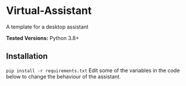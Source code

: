 # Virtual-Assistant
 A template for a desktop assistant 

**Tested Versions:** Python 3.8+

## Installation
```pip install -r requirements.txt```
Edit some of the variables in the code below to change the behaviour of the assistant.